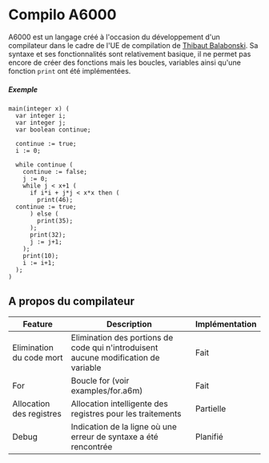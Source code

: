 # Compilo A6000

A6000 est un langage créé à l'occasion du développement d'un compilateur dans le cadre de l'UE de compilation de [Thibaut Balabonski](https://www.lri.fr/~blsk/). Sa syntaxe et ses fonctionnalités sont relativement basique, il ne permet pas encore de créer des fonctions mais les boucles, variables ainsi qu'une fonction `print` ont été implémentées.

##### Exemple

```
main(integer x) (
  var integer i;
  var integer j;
  var boolean continue;

  continue := true;
  i := 0;

  while continue (
    continue := false;
    j := 0;
    while j < x+1 (
      if i*i + j*j < x*x then (
        print(46);
  continue := true;
      ) else (
        print(35);
      );
      print(32);
      j := j+1;
    );
    print(10);
    i := i+1;
  );
)
```

## A propos du compilateur

|Feature|Description|Implémentation|
|-|-|-|
|Elimination du code mort|Elimination des portions de code qui n'introduisent aucune modification de variable|Fait|
|For|Boucle for (voir examples/for.a6m)|Fait|
|Allocation des registres|Allocation intelligente des registres pour les traitements|Partielle|
|Debug|Indication de la ligne où une erreur de syntaxe a été rencontrée|Planifié|